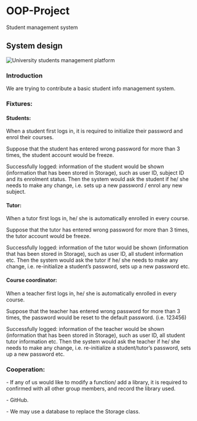 # OOP-Project
Student management system

## System design

![University students management platform](https://cdn.jsdelivr.net/gh/AkideLiu/image@master/uPic/image-20200918evn1cD.png)

### Introduction

We are trying to contribute a basic student info management system.

 

### Fixtures: 

#### Students:

When a student first logs in, it is required to initialize their password and enrol their courses. 

Suppose that the student has entered wrong password for more than 3 times, the student account would be freeze. 

Successfully logged: information of the student would be shown (information that has been stored in Storage), such as user ID, subject ID and its enrolment status. Then the system would ask the student if he/ she needs to make any change, i.e. sets up a new password / enrol any new subject.

 

#### Tutor: 

When a tutor first logs in, he/ she is automatically enrolled in every course.

Suppose that the tutor has entered wrong password for more than 3 times, the tutor account would be freeze. 

Successfully logged: information of the tutor would be shown (information that has been stored in Storage), such as user ID, all student information etc. Then the system would ask the tutor if he/ she needs to make any change, i.e. re-initialize a student’s password, sets up a new password etc. 

 

#### Course coordinator:

 When a teacher first logs in, he/ she is automatically enrolled in every course.

Suppose that the teacher has entered wrong password for more than 3 times, the password would be reset to the default password. (i.e. 123456)

Successfully logged: information of the teacher would be shown (information that has been stored in Storage), such as user ID, all student tutor information etc. Then the system would ask the teacher if he/ she needs to make any change, i.e. re-initialize a student/tutor’s password, sets up a new password etc. 

 

### Cooperation: 

\-    If any of us would like to modify a function/ add a library, it is required to confirmed with all other group members, and record the library used.

\-    GitHub.

\-    We may use a database to replace the Storage class.